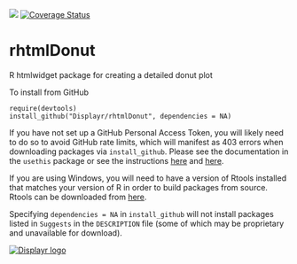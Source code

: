 [![](https://travis-ci.org/Displayr/rhtmlDonut.svg?branch=master)](https://travis-ci.org/Displayr/rhtmlDonut/)
[![Coverage Status](https://coveralls.io/repos/github/Displayr/rhtmlDonut/badge.svg?branch=master)](https://coveralls.io/github/Displayr/rhtmlDonut?branch=master)
# rhtmlDonut

R htmlwidget package for creating a detailed donut plot

To install from GitHub
```
require(devtools)
install_github("Displayr/rhtmlDonut", dependencies = NA)
```

If you have not set up a GitHub Personal Access Token, you will likely need to do so to avoid 
GitHub rate limits, which will manifest as 403 errors when downloading packages via
`install_github`. Please see the documentation in the `usethis` package or see the 
instructions [here](https://docs.github.com/en/authentication/keeping-your-account-and-data-secure/creating-a-personal-access-token) and [here](https://docs.github.com/en/authentication/keeping-your-account-and-data-secure/creating-a-personal-access-token).

If you are using Windows, you will need to have a version of Rtools installed that matches your
version of R in order to build packages from source. Rtools can be downloaded from
[here](https://cran.r-project.org/bin/windows/Rtools/).

Specifying `dependencies = NA` in `install_github` will not install packages listed
in `Suggests` in the `DESCRIPTION` file (some of which may be proprietary and unavailable for download).

[![Displayr logo](https://mwmclean.github.io/img/logo-header.png)](https://www.displayr.com)
